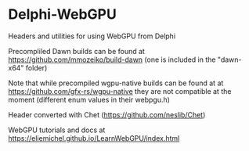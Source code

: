 # Delphi-WebGPU

Headers and utilities for using WebGPU from Delphi

Precompliled Dawn builds can be found at https://github.com/mmozeiko/build-dawn
(one is included in the "dawn-x64" folder)

Note that while precompiled wgpu-native builds can be found at at https://github.com/gfx-rs/wgpu-native they are not compatible at the moment (different enum values in their webpgu.h)

Header converted with Chet (https://github.com/neslib/Chet)

WebGPU tutorials and docs at https://eliemichel.github.io/LearnWebGPU/index.html

